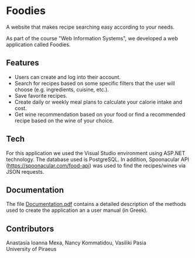 # Foodies
A website that makes recipe searching easy according to your needs.

As part of the course "Web Information Systems", we developed a web application called Foodies.

## Features

- Users can create and log into their account.
- Search for recipes based on some specific filters that the user will choose (e.g. ingredients, cuisine, etc.).
- Save favorite recipes.
- Create daily or weekly meal plans to calculate your calorie intake and cost.
- Get wine recommendation based on your food or find a recommended recipe based on the wine of your choice.

## Tech
For this application we used the Visual Studio environment using ASP.NET technology. The database used is PostgreSQL. In addition,
Spoonacular API (https://spoonacular.com/food-api) was used to find the recipes/wines via JSON requests.

## Documentation
The file [Documentation.pdf](https://github.com/anastasiamexa/Foodies/blob/main/Documentation.pdf) contains a detailed description of the methods used to create the application an a user manual (in Greek).

## Contributors
Anastasia Ioanna Mexa, Nancy Kommatidou, Vasiliki Pasia <br />University of Piraeus
